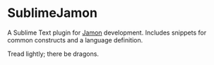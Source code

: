 # SublimeJamon

A Sublime Text plugin for [Jamon][jamon] development. Includes snippets for
common constructs and a language definition.

Tread lightly; there be dragons.

 [jamon]: http://jamon.org/index.html
